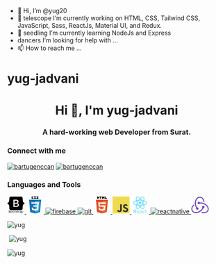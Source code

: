 - 👋 Hi, I’m @yug20
- 👀 telescope I’m currently working on HTML, CSS, Tailwind CSS, JavaScript, Sass, ReactJs, Material UI, and Redux.
- 🌱 seedling I’m currently learning NodeJs and Express 
- dancers I’m looking for help with ...
- 📫 How to reach me ...
  
<!-- I’m looking to collaborate on Youtube and Full Stack Developer
speech_balloon Ask me about ... MERN
smile Pronouns: ... YES
zap Fun fact: ... I am Funny and I love to Code -->

# yug-jadvani

<h1 align="center">Hi 👋, I'm yug-jadvani</h1>
<h3 align="center">A hard-working web Developer from Surat.</h3>

<h3 align="left">Connect with me</h3>
<p align="left">
<a href="https://www.linkedin.com/in/yug-jadvani-587b5a238" target="_blank">
<img align="center" src="https://raw.githubusercontent.com/rahuldkjain/github-profile-readme-generator/master/src/images/icons/Social/linked-in-alt.svg" alt="bartugenccan" height="30" width="40" /></a>

<a href="https://join.skype.com/invite/rT7aCohzWJgo" target="_blank">
<img align="center" src="https://upload.wikimedia.org/wikipedia/commons/thumb/6/60/Skype_logo_%282019%E2%80%93present%29.svg/991px-Skype_logo_%282019%E2%80%93present%29.svg.png" alt="bartugenccan" height="30" width="40" /></a>
  
 
</p>

<h3 align="left">Languages and Tools</h3>
<p align="left"> 

<a href="https://getbootstrap.com" target="_blank"> 
<img src="https://raw.githubusercontent.com/devicons/devicon/master/icons/bootstrap/bootstrap-plain-wordmark.svg" alt="bootstrap" width="40" height="40"/> </a> 
<a href="https://www.w3schools.com/css/" target="_blank"> 
<img src="https://raw.githubusercontent.com/devicons/devicon/master/icons/css3/css3-original-wordmark.svg" alt="css3" width="40" height="40"/> </a> 
<a href="https://firebase.google.com/" target="_blank"> 
<img src="https://www.vectorlogo.zone/logos/firebase/firebase-icon.svg" alt="firebase" width="40" height="40"/> </a> 
<a href="https://git-scm.com/" target="_blank"> 
<img src="https://www.vectorlogo.zone/logos/git-scm/git-scm-icon.svg" alt="git" width="40" height="40"/> </a> 
<a href="https://www.w3.org/html/" target="_blank"> 
<img src="https://raw.githubusercontent.com/devicons/devicon/master/icons/html5/html5-original-wordmark.svg" alt="html5" width="40" height="40"/> </a> 
<a href="https://developer.mozilla.org/en-US/docs/Web/JavaScript" target="_blank"> 
<img src="https://raw.githubusercontent.com/devicons/devicon/master/icons/javascript/javascript-original.svg" alt="javascript" width="40" height="40"/> </a> 
<a href="https://reactjs.org/" target="_blank"> 
<img src="https://raw.githubusercontent.com/devicons/devicon/master/icons/react/react-original-wordmark.svg" alt="react" width="40" height="40"/> </a> 
<a href="https://reactnative.dev/" target="_blank"> 
<img src="https://reactnative.dev/img/header_logo.svg" alt="reactnative" width="40" height="40"/> </a> 
<a href="https://redux.js.org" target="_blank"> 
<img src="https://raw.githubusercontent.com/devicons/devicon/master/icons/redux/redux-original.svg" alt="redux" width="40" height="40"/> </a> </p>

<p><img src="https://github-readme-stats.vercel.app/api/top-langs?username=bartugenccan&show_icons=true&locale=en&layout=compact" alt="yug" /></p>

<p>&nbsp;<img align="center" src="https://github-readme-stats.vercel.app/api?username=bartugenccan&show_icons=true&locale=en" alt="yug" /></p>

<p><img align="center" src="https://github-readme-streak-stats.herokuapp.com/?user=bartugenccan&" alt="yug" /></p>


<!---
yug20/yug20 is a ✨ special ✨ repository because its `README.md` (this file) appears on your GitHub profile.
You can click the Preview link to take a look at your changes.
--->
